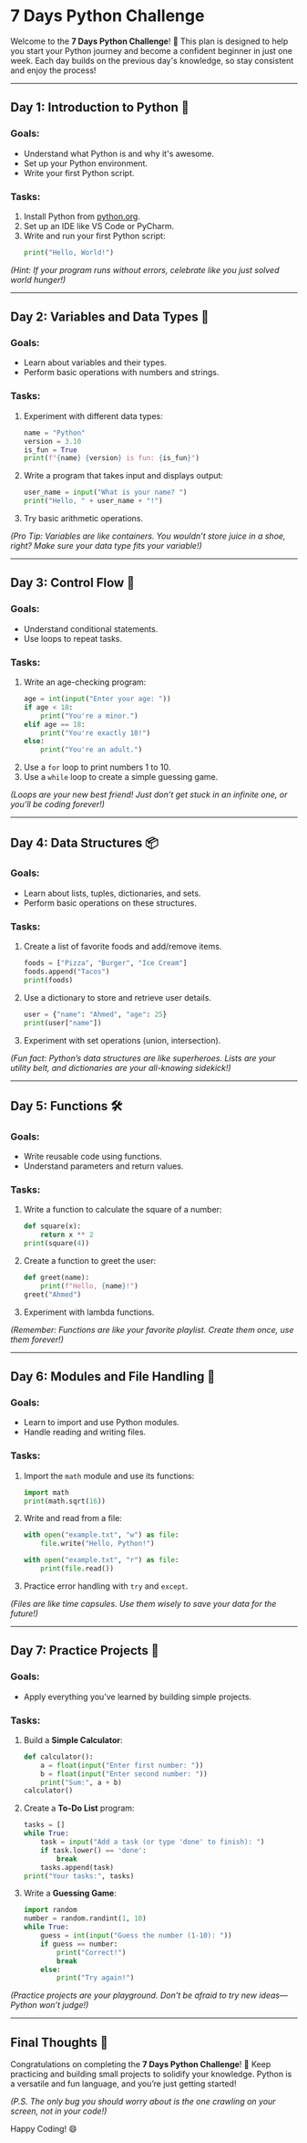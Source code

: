 # 7 Days Python Challenge

Welcome to the **7 Days Python Challenge**! 🎉 This plan is designed to help you start your Python journey and become a confident beginner in just one week. Each day builds on the previous day's knowledge, so stay consistent and enjoy the process!

---

## **Day 1: Introduction to Python** 🐍

### Goals:
- Understand what Python is and why it's awesome.
- Set up your Python environment.
- Write your first Python script.

### Tasks:
1. Install Python from [python.org](https://www.python.org).
2. Set up an IDE like VS Code or PyCharm.
3. Write and run your first Python script:
   ```python
   print("Hello, World!")
   ```

_(Hint: If your program runs without errors, celebrate like you just solved world hunger!)_

---

## **Day 2: Variables and Data Types** 💾

### Goals:
- Learn about variables and their types.
- Perform basic operations with numbers and strings.

### Tasks:
1. Experiment with different data types:
   ```python
   name = "Python"
   version = 3.10
   is_fun = True
   print(f"{name} {version} is fun: {is_fun}")
   ```
2. Write a program that takes input and displays output:
   ```python
   user_name = input("What is your name? ")
   print("Hello, " + user_name + "!")
   ```
3. Try basic arithmetic operations.

_(Pro Tip: Variables are like containers. You wouldn’t store juice in a shoe, right? Make sure your data type fits your variable!)_

---

## **Day 3: Control Flow** 🚦

### Goals:
- Understand conditional statements.
- Use loops to repeat tasks.

### Tasks:
1. Write an age-checking program:
   ```python
   age = int(input("Enter your age: "))
   if age < 18:
       print("You're a minor.")
   elif age == 18:
       print("You're exactly 18!")
   else:
       print("You're an adult.")
   ```
2. Use a `for` loop to print numbers 1 to 10.
3. Use a `while` loop to create a simple guessing game.

_(Loops are your new best friend! Just don’t get stuck in an infinite one, or you’ll be coding forever!)_

---

## **Day 4: Data Structures** 📦

### Goals:
- Learn about lists, tuples, dictionaries, and sets.
- Perform basic operations on these structures.

### Tasks:
1. Create a list of favorite foods and add/remove items.
   ```python
   foods = ["Pizza", "Burger", "Ice Cream"]
   foods.append("Tacos")
   print(foods)
   ```
2. Use a dictionary to store and retrieve user details.
   ```python
   user = {"name": "Ahmed", "age": 25}
   print(user["name"])
   ```
3. Experiment with set operations (union, intersection).

_(Fun fact: Python’s data structures are like superheroes. Lists are your utility belt, and dictionaries are your all-knowing sidekick!)_

---

## **Day 5: Functions** 🛠️

### Goals:
- Write reusable code using functions.
- Understand parameters and return values.

### Tasks:
1. Write a function to calculate the square of a number:
   ```python
   def square(x):
       return x ** 2
   print(square(4))
   ```
2. Create a function to greet the user:
   ```python
   def greet(name):
       print(f"Hello, {name}!")
   greet("Ahmed")
   ```
3. Experiment with lambda functions.

_(Remember: Functions are like your favorite playlist. Create them once, use them forever!)_

---

## **Day 6: Modules and File Handling** 📂

### Goals:
- Learn to import and use Python modules.
- Handle reading and writing files.

### Tasks:
1. Import the `math` module and use its functions:
   ```python
   import math
   print(math.sqrt(16))
   ```
2. Write and read from a file:
   ```python
   with open("example.txt", "w") as file:
       file.write("Hello, Python!")
   
   with open("example.txt", "r") as file:
       print(file.read())
   ```
3. Practice error handling with `try` and `except`.

_(Files are like time capsules. Use them wisely to save your data for the future!)_

---

## **Day 7: Practice Projects** 🎯

### Goals:
- Apply everything you’ve learned by building simple projects.

### Tasks:
1. Build a **Simple Calculator**:
   ```python
   def calculator():
       a = float(input("Enter first number: "))
       b = float(input("Enter second number: "))
       print("Sum:", a + b)
   calculator()
   ```
2. Create a **To-Do List** program:
   ```python
   tasks = []
   while True:
       task = input("Add a task (or type 'done' to finish): ")
       if task.lower() == 'done':
           break
       tasks.append(task)
   print("Your tasks:", tasks)
   ```
3. Write a **Guessing Game**:
   ```python
   import random
   number = random.randint(1, 10)
   while True:
       guess = int(input("Guess the number (1-10): "))
       if guess == number:
           print("Correct!")
           break
       else:
           print("Try again!")
   ```

_(Practice projects are your playground. Don’t be afraid to try new ideas—Python won’t judge!)_

---

## Final Thoughts 🏁
Congratulations on completing the **7 Days Python Challenge**! 🎉 Keep practicing and building small projects to solidify your knowledge. Python is a versatile and fun language, and you’re just getting started!

_(P.S. The only bug you should worry about is the one crawling on your screen, not in your code!)_

Happy Coding! 😄

